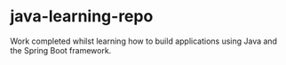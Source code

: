 # java-learning-repo

Work completed whilst learning how to build applications using Java and the Spring Boot framework.
